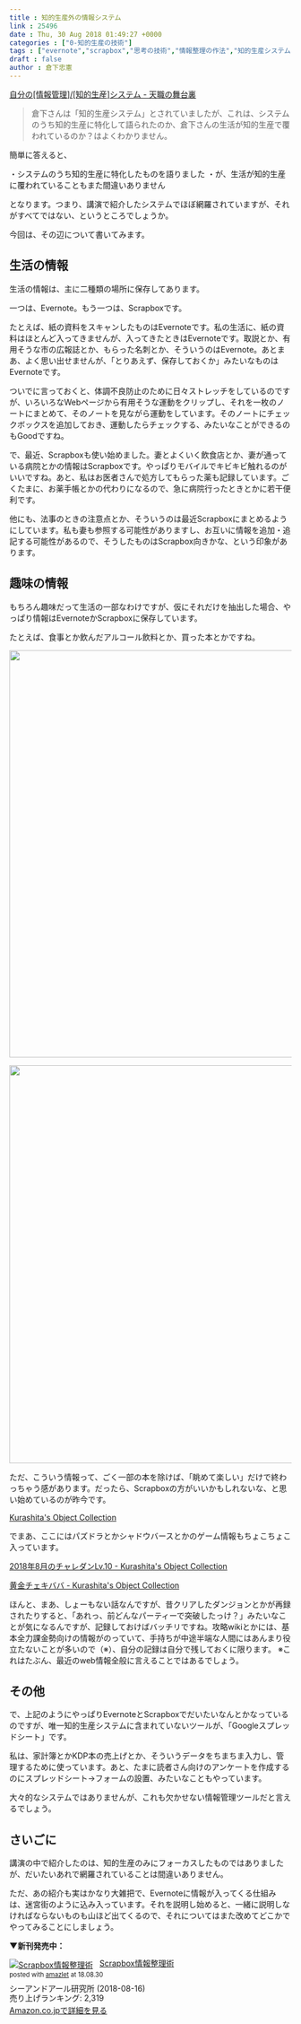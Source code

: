```yaml
---
title : 知的生産外の情報システム
link : 25496
date : Thu, 30 Aug 2018 01:49:27 +0000
categories : ["0-知的生産の技術"]
tags : ["evernote","scrapbox","思考の技術","情報整理の作法","知的生産システム"]
draft : false
author : 倉下忠憲
---
```


<a href="http://backstage.senri4000.com/entry/2018/08/29/220942">自分の[情報管理]/[知的生産]システム - 天職の舞台裏</a>

<blockquote>
倉下さんは「知的生産システム」とされていましたが、これは、システムのうち知的生産に特化して語られたのか、倉下さんの生活が知的生産で覆われているのか？はよくわかりません。
</blockquote>

簡単に答えると、

・システムのうち知的生産に特化したものを語りました
・が、生活が知的生産に覆われていることもまた間違いありません

となります。つまり、講演で紹介したシステムでほぼ網羅されていますが、それがすべてではない、というところでしょうか。

今回は、その辺について書いてみます。

<h2>生活の情報</h2>

生活の情報は、主に二種類の場所に保存してあります。

一つは、Evernote。もう一つは、Scrapboxです。

たとえば、紙の資料をスキャンしたものはEvernoteです。私の生活に、紙の資料はほとんど入ってきませんが、入ってきたときはEvernoteです。取説とか、有用そうな市の広報誌とか、もらった名刺とか、そういうのはEvernote。あとまあ、よく思い出せませんが、「とりあえず、保存しておくか」みたいなものはEvernoteです。

ついでに言っておくと、体調不良防止のために日々ストレッチをしているのですが、いろいろなWebページから有用そうな運動をクリップし、それを一枚のノートにまとめて、そのノートを見ながら運動をしています。そのノートにチェックボックスを追加しておき、運動したらチェックする、みたいなことができるのもGoodですね。

で、最近、Scrapboxも使い始めました。妻とよくいく飲食店とか、妻が通っている病院とかの情報はScrapboxです。やっぱりモバイルでキビキビ触れるのがいいですね。あと、私はお医者さんで処方してもらった薬も記録しています。ごくたまに、お薬手帳とかの代わりになるので、急に病院行ったときとかに若干便利です。

他にも、法事のときの注意点とか、そういうのは最近Scrapboxにまとめるようにしています。私も妻も参照する可能性がありますし、お互いに情報を追加・追記する可能性があるので、そうしたものはScrapbox向きかな、という印象があります。

<h2>趣味の情報</h2>

もちろん趣味だって生活の一部なわけですが、仮にそれだけを抽出した場合、やっぱり情報はEvernoteかScrapboxに保存しています。

たとえば、食事とか飲んだアルコール飲料とか、買った本とかですね。

<a href="https://rashita.net/blog/?attachment_id=25497" rel="attachment wp-att-25497"><img src="https://rashita.net/blog/wp-content/uploads/2018/08/screenshot-32.png" alt="" width="1408" height="726" class="alignnone size-full wp-image-25497" /></a>

<a href="https://rashita.net/blog/?attachment_id=25498" rel="attachment wp-att-25498"><img src="https://rashita.net/blog/wp-content/uploads/2018/08/screenshot-33.png" alt="" width="1388" height="710" class="alignnone size-full wp-image-25498" /></a>

ただ、こういう情報って、ごく一部の本を除けば、「眺めて楽しい」だけで終わっちゃう感があります。だったら、Scrapboxの方がいいかもしれないな、と思い始めているのが昨今です。

<a href="https://scrapbox.io/rashitaobj/">Kurashita's Object Collection</a>

でまあ、ここにはパズドラとかシャドウバースとかのゲーム情報もちょこちょこ入っています。

<a href="https://scrapbox.io/rashitaobj/2018%E5%B9%B48%E6%9C%88%E3%81%AE%E3%83%81%E3%83%A3%E3%83%AC%E3%83%80%E3%83%B3Lv.10">2018年8月のチャレダンLv.10 - Kurashita's Object Collection</a>

<a href="https://scrapbox.io/rashitaobj/%E9%BB%84%E9%87%91%E3%83%81%E3%82%A7%E3%82%AD%E3%83%90%E3%83%90">黄金チェキババ - Kurashita's Object Collection</a>

ほんと、まあ、しょーもない話なんですが、昔クリアしたダンジョンとかが再録されたりすると、「あれっ、前どんなパーティーで突破したっけ？」みたいなことが気になるんですが、記録しておけばバッチリですね。攻略wikiとかには、基本全力課金勢向けの情報がのっていて、手持ちが中途半端な人間にはあんまり役立たないことが多いので（※）、自分の記録は自分で残しておくに限ります。
※これはたぶん、最近のweb情報全般に言えることではあるでしょう。

<h2>その他</h2>

で、上記のようにやっぱりEvernoteとScrapboxでだいたいなんとかなっているのですが、唯一知的生産システムに含まれていないツールが、「Googleスプレッドシート」です。

私は、家計簿とかKDP本の売上げとか、そういうデータをちまちま入力し、管理するために使っています。あと、たまに読者さん向けのアンケートを作成するのにスプレッドシート→フォームの設置、みたいなこともやっています。

大々的なシステムではありませんが、これも欠かせない情報管理ツールだと言えるでしょう。

<h2>さいごに</h2>

講演の中で紹介したのは、知的生産のみにフォーカスしたものではありましたが、だいたいあれで網羅されていることは間違いありません。

ただ、あの紹介も実はかなり大雑把で、Evernoteに情報が入ってくる仕組みは、迷宮街のように込み入っています。それを説明し始めると、一緒に説明しなければならないものも山ほど出てくるので、それについてはまた改めてどこかでやってみることにしましょう。

<strong>▼新刊発売中：</strong>

<div class="amazlet-box" style="margin-bottom:0px;"><div class="amazlet-image" style="float:left;margin:0px 12px 1px 0px;"><a href="http://www.amazon.co.jp/exec/obidos/ASIN/B07GJFBWWZ/rashita1000-22/ref=nosim/" name="amazletlink" target="_blank"><img src="https://images-fe.ssl-images-amazon.com/images/I/51yMZ%2BQU40L._SL160_.jpg" alt="Scrapbox情報整理術" style="border: none;" /></a></div><div class="amazlet-info" style="line-height:120%; margin-bottom: 10px"><div class="amazlet-name" style="margin-bottom:10px;line-height:120%"><a href="http://www.amazon.co.jp/exec/obidos/ASIN/B07GJFBWWZ/rashita1000-22/ref=nosim/" name="amazletlink" target="_blank">Scrapbox情報整理術</a><div class="amazlet-powered-date" style="font-size:80%;margin-top:5px;line-height:120%">posted with <a href="http://www.amazlet.com/" title="amazlet" target="_blank">amazlet</a> at 18.08.30</div></div><div class="amazlet-detail">シーアンドアール研究所 (2018-08-16)<br />売り上げランキング: 2,319<br /></div><div class="amazlet-sub-info" style="float: left;"><div class="amazlet-link" style="margin-top: 5px"><a href="http://www.amazon.co.jp/exec/obidos/ASIN/B07GJFBWWZ/rashita1000-22/ref=nosim/" name="amazletlink" target="_blank">Amazon.co.jpで詳細を見る</a></div></div></div><div class="amazlet-footer" style="clear: left"></div></div>


